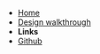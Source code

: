 - [Home](/)
- [Design walkthrough](walkthrough/)
- **Links**
- [Github](https://github.com/erikvalkering/pigro)
